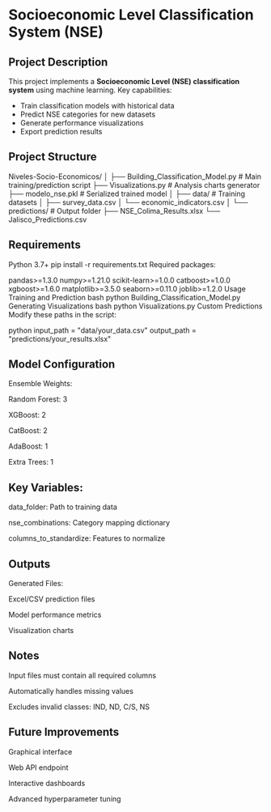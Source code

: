 
# Socioeconomic Level Classification System (NSE)

## Project Description  
This project implements a **Socioeconomic Level (NSE) classification system** using machine learning. Key capabilities:

- Train classification models with historical data
- Predict NSE categories for new datasets
- Generate performance visualizations
- Export prediction results

## Project Structure  
Niveles-Socio-Economicos/
│
├── Building_Classification_Model.py # Main training/prediction script
├── Visualizations.py # Analysis charts generator
├── modelo_nse.pkl # Serialized trained model
│
├── data/ # Training datasets
│ ├── survey_data.csv
│ └── economic_indicators.csv
│
└── predictions/ # Output folder
├── NSE_Colima_Results.xlsx
└── Jalisco_Predictions.csv

## Requirements  
Python 3.7+
pip install -r requirements.txt
Required packages:


pandas>=1.3.0
numpy>=1.21.0
scikit-learn>=1.0.0
catboost>=1.0.0
xgboost>=1.6.0
matplotlib>=3.5.0
seaborn>=0.11.0
joblib>=1.2.0
Usage
Training and Prediction
bash
python Building_Classification_Model.py
Generating Visualizations
bash
python Visualizations.py
Custom Predictions
Modify these paths in the script:

python
input_path = "data/your_data.csv"
output_path = "predictions/your_results.xlsx"
## Model Configuration
Ensemble Weights:

Random Forest: 3

XGBoost: 2

CatBoost: 2

AdaBoost: 1

Extra Trees: 1

## Key Variables:

data_folder: Path to training data

nse_combinations: Category mapping dictionary

columns_to_standardize: Features to normalize

## Outputs
Generated Files:

Excel/CSV prediction files

Model performance metrics

Visualization charts

## Notes
Input files must contain all required columns

Automatically handles missing values

Excludes invalid classes: IND, ND, C/S, NS

## Future Improvements
Graphical interface

Web API endpoint

Interactive dashboards

Advanced hyperparameter tuning
